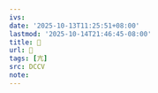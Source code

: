 ```yaml
---
ivs:
date: '2025-10-13T11:25:51+08:00'
lastmod: '2025-10-14T21:46:45-08:00'
title: 󰊩
url: 󰊩
tags: [亢]
src: DCCV
note:
---
```

